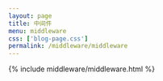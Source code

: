 ```yaml
---
layout: page
title: 中间件
menu: middleware
css: ['blog-page.css']
permalink: /middleware/middleware
---
```


{% include middleware/middleware.html %}